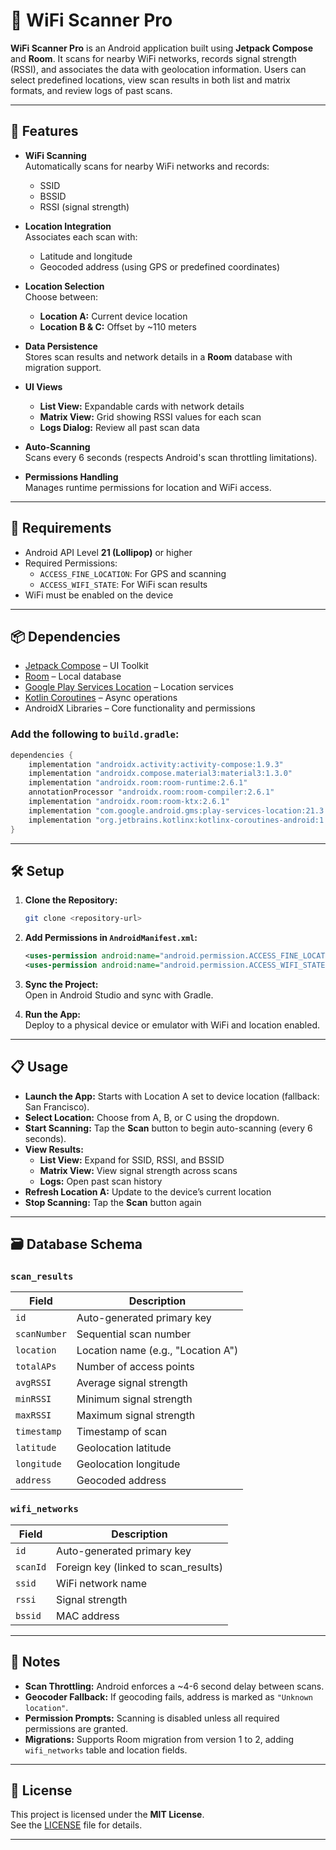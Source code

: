 # 📡 WiFi Scanner Pro

**WiFi Scanner Pro** is an Android application built using **Jetpack Compose** and **Room**. It scans for nearby WiFi networks, records signal strength (RSSI), and associates the data with geolocation information. Users can select predefined locations, view scan results in both list and matrix formats, and review logs of past scans.

---

## 🚀 Features

- **WiFi Scanning**  
  Automatically scans for nearby WiFi networks and records:
  - SSID
  - BSSID
  - RSSI (signal strength)

- **Location Integration**  
  Associates each scan with:
  - Latitude and longitude
  - Geocoded address (using GPS or predefined coordinates)

- **Location Selection**  
  Choose between:
  - **Location A:** Current device location  
  - **Location B & C:** Offset by ~110 meters

- **Data Persistence**  
  Stores scan results and network details in a **Room** database with migration support.

- **UI Views**
  - **List View:** Expandable cards with network details
  - **Matrix View:** Grid showing RSSI values for each scan
  - **Logs Dialog:** Review all past scan data

- **Auto-Scanning**  
  Scans every 6 seconds (respects Android's scan throttling limitations).

- **Permissions Handling**  
  Manages runtime permissions for location and WiFi access.

---

## 📱 Requirements

- Android API Level **21 (Lollipop)** or higher
- Required Permissions:
  - `ACCESS_FINE_LOCATION`: For GPS and scanning
  - `ACCESS_WIFI_STATE`: For WiFi scan results
- WiFi must be enabled on the device

---

## 📦 Dependencies

- [Jetpack Compose](https://developer.android.com/jetpack/compose) – UI Toolkit  
- [Room](https://developer.android.com/training/data-storage/room) – Local database  
- [Google Play Services Location](https://developers.google.com/location-context/fused-location-provider) – Location services  
- [Kotlin Coroutines](https://kotlinlang.org/docs/coroutines-overview.html) – Async operations  
- AndroidX Libraries – Core functionality and permissions

### Add the following to `build.gradle`:

```groovy
dependencies {
    implementation "androidx.activity:activity-compose:1.9.3"
    implementation "androidx.compose.material3:material3:1.3.0"
    implementation "androidx.room:room-runtime:2.6.1"
    annotationProcessor "androidx.room:room-compiler:2.6.1"
    implementation "androidx.room:room-ktx:2.6.1"
    implementation "com.google.android.gms:play-services-location:21.3.0"
    implementation "org.jetbrains.kotlinx:kotlinx-coroutines-android:1.8.1"
}
```

---

## 🛠 Setup

1. **Clone the Repository:**

   ```bash
   git clone <repository-url>
   ```

2. **Add Permissions in `AndroidManifest.xml`:**

   ```xml
   <uses-permission android:name="android.permission.ACCESS_FINE_LOCATION" />
   <uses-permission android:name="android.permission.ACCESS_WIFI_STATE" />
   ```

3. **Sync the Project:**  
   Open in Android Studio and sync with Gradle.

4. **Run the App:**  
   Deploy to a physical device or emulator with WiFi and location enabled.

---

## 📋 Usage

- **Launch the App:** Starts with Location A set to device location (fallback: San Francisco).
- **Select Location:** Choose from A, B, or C using the dropdown.
- **Start Scanning:** Tap the **Scan** button to begin auto-scanning (every 6 seconds).
- **View Results:**
  - **List View:** Expand for SSID, RSSI, and BSSID
  - **Matrix View:** View signal strength across scans
  - **Logs:** Open past scan history
- **Refresh Location A:** Update to the device’s current location
- **Stop Scanning:** Tap the **Scan** button again

---

## 🗃 Database Schema

### `scan_results`

| Field         | Description                    |
|---------------|--------------------------------|
| `id`          | Auto-generated primary key     |
| `scanNumber`  | Sequential scan number         |
| `location`    | Location name (e.g., "Location A") |
| `totalAPs`    | Number of access points        |
| `avgRSSI`     | Average signal strength        |
| `minRSSI`     | Minimum signal strength        |
| `maxRSSI`     | Maximum signal strength        |
| `timestamp`   | Timestamp of scan              |
| `latitude`    | Geolocation latitude           |
| `longitude`   | Geolocation longitude          |
| `address`     | Geocoded address               |

### `wifi_networks`

| Field     | Description                          |
|-----------|--------------------------------------|
| `id`      | Auto-generated primary key           |
| `scanId`  | Foreign key (linked to scan_results) |
| `ssid`    | WiFi network name                    |
| `rssi`    | Signal strength                      |
| `bssid`   | MAC address                          |

---

## 📝 Notes

- **Scan Throttling:** Android enforces a ~4-6 second delay between scans.
- **Geocoder Fallback:** If geocoding fails, address is marked as `"Unknown location"`.
- **Permission Prompts:** Scanning is disabled unless all required permissions are granted.
- **Migrations:** Supports Room migration from version 1 to 2, adding `wifi_networks` table and location fields.

---

## 📄 License

This project is licensed under the **MIT License**.  
See the [LICENSE](./LICENSE) file for details.

---
